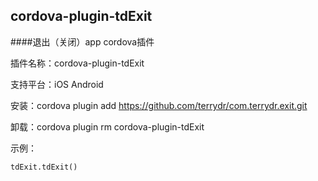 cordova-plugin-tdExit
-------------------------------
####退出（关闭）app cordova插件

插件名称：cordova-plugin-tdExit

支持平台：iOS  Android

安装：cordova plugin add https://github.com/terrydr/com.terrydr.exit.git

卸载：cordova plugin rm cordova-plugin-tdExit

示例：

    tdExit.tdExit()
